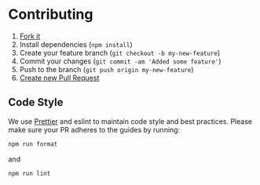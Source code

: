 # Contributing

1. [Fork it](https://help.github.com/articles/fork-a-repo/)
2. Install dependencies (`npm install`)
3. Create your feature branch (`git checkout -b my-new-feature`)
4. Commit your changes (`git commit -am 'Added some feature'`)
5. Push to the branch (`git push origin my-new-feature`)
6. [Create new Pull Request](https://help.github.com/articles/creating-a-pull-request/)

## Code Style

We use [Prettier](https://prettier.io/) and eslint to maintain code style and best practices.
Please make sure your PR adheres to the guides by running:

```bash
npm run format
```

and

```bash
npm run lint
```
